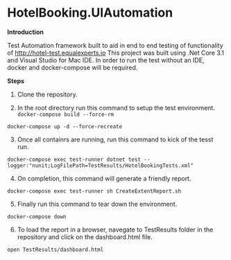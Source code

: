 # HotelBooking.UIAutomation
**Introduction**

Test Automation framework built to aid in end to end testing of functionality of http://hotel-test.equalexperts.io
This project was built using .Net Core 3.1 and Visual Studio for Mac IDE.
In order to run the test without an IDE, docker and docker-compose will be required.

**Steps**
1. Clone the repository.

2. In the root directory run this command to setup the test environment.
`docker-compose build --force-rm`

`docker-compose up -d --force-recreate`

3. Once all containrs are running, run this command to kick of the tesst run.

`docker-compose exec test-runner dotnet test --logger:"nunit;LogFilePath=TestResults/HotelBookingTests.xml"`

4. On completion, this command will generate a friendly report.

`docker-compose exec test-runner sh CreateExtentReport.sh`

5. Finally run this command to tear down the environment.

`docker-compose down`

6. To load the report in a browser, navegate to TestResults folder in the repository and click on the dashboard.html file.

`open TestResults/dashboard.html`
